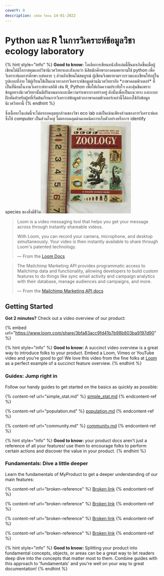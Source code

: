 ```yaml
---
coverY: 0
description: กษิดิศ ริสอน 14-01-2022
---
```


# Python และ R ในการวิเคราะห์ข้อมูลวิชา ecology laboratory



{% hint style="info" %}
**Good to know:** ไอเดียการเขียนหนังสือเล่มนี้ขึ้นมาเกิดขึ้นเมื่อผู้เขียนได้มีโอกาสคุมเเลปวิชานิเวศวิทยาเเละสังเกตว่า นิสิตนักศึกษาบางคนพยายามใช้ python เพื่อวิเคราะห์ผลการศึกษา เเต่หลาย ๆ ส่วนยังเขียนไม่สมบูรณ์ ผู้เขียนจึงพยายามรวบรวมเเละเขียนให้อยู่ในรูปเเบบที่ง่าย ให้ผู้เรียนใช้เป็นเเนวทางการวิเคราะห์ข้อมูลด้านนิเวศวิทยากับ \*ภาษาคอมพิวเตอร์\* ที่เป็นที่นิยมในงานวิเคราะห์ทางสถิติ เช่น R, Python เพื่อให้เกิดความประทับใจ เเละคุ้นชินเพราะข้อมูลทางนิเวศวิทยานั้นมีปริมาณมากเเละมีความจำเพาะบางอย่างอยู่ ดังนั้นเพื่อเป็นเเนวทาง เเละเเบบฝึกหัดสำหรับผู้ทที่เริ่มต้นเรียนการวิเคราะห์ข้อมูลด้วยภาษาคอมพิวเตอร์เหล่านี้ได้ลองใช้กับข้อมูลนิเวศวิทยานี้
{% endhint %}

ซึ่งเนื้อหาในเล่มนี้จะไม่ครอบคลุมทุกส่วนของวิชา eco lab เเต่เป็นเน้นเพียงส่วนของการวิเคราะห์ผล ซึ่งใช้  _computer_  เป็นส่วนใหญ่ ไม่ครอบคลุมด้านเทคนิคการเก็บตัวอย่างหรือการ identify species ของสิ่งมีชีวิต![](.gitbook/assets/s-l300.jpg)

> Loom is a video messaging tool that helps you get your message across through instantly shareable videos.
>
> With Loom, you can record your camera, microphone, and desktop simultaneously. Your video is then instantly available to share through Loom's patented technology.
>
> — From the [Loom Docs](https://support.loom.com/hc/en-us/articles/360002158057-What-is-Loom-)

> The Mailchimp Marketing API provides programmatic access to Mailchimp data and functionality, allowing developers to build custom features to do things like sync email activity and campaign analytics with their database, manage audiences and campaigns, and more.
>
> — From the [Mailchimp Marketing API docs](https://mailchimp.com/developer/marketing/docs/fundamentals/)

## Getting Started

**Got 2 minutes?** Check out a video overview of our product:

{% embed url="https://www.loom.com/share/3bfa83acc9fd41b7b98b803ba9197d90" %}

{% hint style="info" %}
**Good to know:** A succinct video overview is a great way to introduce folks to your product. Embed a Loom, Vimeo or YouTube video and you're good to go! We love this video from the fine folks at [Loom](https://loom.com) as a perfect example of a succinct feature overview.
{% endhint %}

### Guides: Jump right in

Follow our handy guides to get started on the basics as quickly as possible:

{% content-ref url="simple_stat.md" %}
[simple\_stat.md](simple\_stat.md)
{% endcontent-ref %}

{% content-ref url="population.md" %}
[population.md](population.md)
{% endcontent-ref %}

{% content-ref url="community.md" %}
[community.md](community.md)
{% endcontent-ref %}

{% hint style="info" %}
**Good to know:** your product docs aren't just a reference of all your features! use them to encourage folks to perform certain actions and discover the value in your product.
{% endhint %}

### Fundamentals: Dive a little deeper

Learn the fundamentals of MyProduct to get a deeper understanding of our main features:

{% content-ref url="broken-reference" %}
[Broken link](broken-reference)
{% endcontent-ref %}

{% content-ref url="broken-reference" %}
[Broken link](broken-reference)
{% endcontent-ref %}

{% content-ref url="broken-reference" %}
[Broken link](broken-reference)
{% endcontent-ref %}

{% content-ref url="broken-reference" %}
[Broken link](broken-reference)
{% endcontent-ref %}

{% hint style="info" %}
**Good to know:** Splitting your product into fundamental concepts, objects, or areas can be a great way to let readers deep dive into the concepts that matter most to them. Combine guides with this approach to 'fundamentals' and you're well on your way to great documentation!
{% endhint %}
